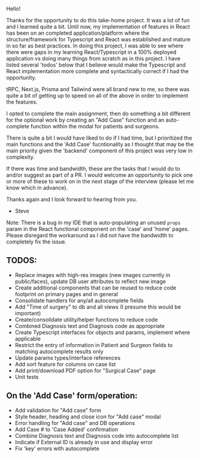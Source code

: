 
Hello!

Thanks for the opportunity to do this take-home project.  It was a lot of fun and I learned quite a bit.  Until now, my implementation of features in React has been on an completed application/platform where the structure/framework for Typescript and React was established and mature in so far as best practices.  In doing this project, I was able to see where there were gaps in my learning React/Typescript in a 100% deployed application vs doing many things from scratch as in this project.  I have listed several 'todos' below that I believe would make the Typescript and React implementation more complete and syntactically correct if I had the opportunity. 

tRPC, Next.js, Prisma and Tailwind were all brand new to me, so there was quite a bit of getting up to speed on all of the above in order to implement the features.

I opted to complete the main assignment, then do something a bit different for the optional work by creating an "Add Case" function and an auto-complete function within the modal for patients and surgeons.

There is quite a bit I would have liked to do if I had time, but I prioritized the main functions and the 'Add Case' fucntionality as I thought that may be the main priority given the 'backend' component of this project was very low in complexity.

If there was time and bandwidth, these are the tasks that I would do to and/or suggest as part of a PR.  I would welcome an opportunity to pick one or more of these to work on in the next stage of the interview (please let me know which in advance).

Thanks again and I look forward to hearing from you.

- Steve

Note: There is a bug in my IDE that is auto-populating an unused `props` param in the React functional component on the 'case' and 'home' pages.  Please disregard the workaround as I did not have the bandwidth to completely fix the issue.

## TODOS:

- Replace images with high-res images (new images currently in public/faces), update DB user attributes to reflect new image
- Create additional components that can be reused to reduce code footprint on primary pages and in general
- Consolidate handlers for any/all autocomplete fields
- Add "Time of surgery" to db and all views (I presume this would be important)
- Create/consolidate utility/helper functions to reduce code
- Combined Diagnosis text and Diagnosis code as appropriate
- Create Typescript interfaces for objects and params, implement where applicable
- Restrict the entry of information in Patient and Surgeon fields to matching autocomplete results only
- Update params types/interface references
- Add sort feature for columns on case list
- Add print/download PDF option for "Surgical Case" page
- Unit tests

## On the 'Add Case' form/operation:

- Add validation for "Add case" form
- Style header, heading and close icon for "Add case" modal
- Error handling for "Add case" and DB operations
- Add Case # to 'Case Added' confirmation
- Combine Diagnosis text and Diagnosis code into autocomplete list
- Indicate if External ID is already in use and display error
- Fix 'key' errors with autocomplete
